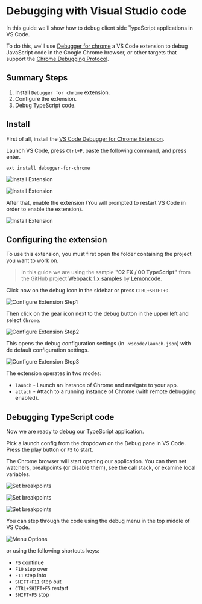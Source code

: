 # Debugging with Visual Studio code

In this guide we'll show how to debug client side TypeScript applications in VS Code.

To do this, we'll use [Debugger for chrome](https://github.com/Microsoft/vscode-chrome-debug)
a VS Code extension to debug JavaScript code in the Google Chrome browser, or other targets that support the
[Chrome Debugging Protocol](https://chromedevtools.github.io/debugger-protocol-viewer/).

## Summary Steps

1. Install `Debugger for chrome` extension.
2. Configure the extension.
3. Debug TypeScript code.

## Install

First of all, install the [VS Code Debugger for Chrome Extension](https://marketplace.visualstudio.com/items?itemName=msjsdiag.debugger-for-chrome).

Launch VS Code, press `Ctrl+P`, paste the following command, and press enter.

```
ext install debugger-for-chrome
```

![Install Extension](./99_readme_resources/install-extension-step1.png "Install Extension")

![Install Extension](./99_readme_resources/install-extension-step2.png "Install Extension")

After that, enable the extension (You will prompted to restart VS Code in order to enable the extension).

![Install Extension](./99_readme_resources/install-extension-step3.png "Install Extension")

## Configuring the extension

To use this extension, you must first open the folder containing the project you want to work on.

> In this guide we are using the sample **"02 FX / 00 TypeScript"** from the GitHub project [Webpack 1.x samples](https://github.com/Lemoncode/webpack-1.x-by-sample) by [Lemoncode](http://www.lemoncode.net/).

Click now on the debug icon in the sidebar or press `CTRL+SHIFT+D`.

![Configure Extension Step1](./99_readme_resources/configure-extension-step1.png "Configure Extension Step1")

Then click on the gear icon next to the debug button in the upper left and select `Chrome`.

![Configure Extension Step2](./99_readme_resources/configure-extension-step2.png "Configure Extension Step2")

This opens the debug configuration settings (in `.vscode/launch.json`) with de default
configuration settings.

![Configure Extension Step3](./99_readme_resources/configure-extension-step3.png "Configure Extension Step3")

The extension operates in two modes:
* `launch` - Launch an instance of Chrome and navigate to your app.
* `attach` - Attach to a running instance of Chrome (with remote debugging enabled).

## Debugging TypeScript code

Now we are ready to debug our TypeScript application.

Pick a launch config from the dropdown on the Debug pane in VS Code. Press the play
button or `F5` to start.

The Chrome browser will start opening our application. You can then set watchers, breakpoints (or disable them), see the call stack, or examine local variables.

![Set breakpoints](./99_readme_resources/debug-insert-breakpoints.png "Set breakpoints")

![Set breakpoints](./99_readme_resources/debug-start.png "Set breakpoints")

![Set breakpoints](./99_readme_resources/debug-in-action.png "Set breakpoints")

You can step through the code using the debug menu in the top middle of VS Code.

![Menu Options](./99_readme_resources/debug-toolbar.png "Menu Options")

or using the following shortcuts keys:

* `F5` continue
* `F10` step over
* `F11` step into
* `SHIFT+F11` step out
* `CTRL+SHIFT+F5` restart
* `SHIFT+F5` stop

